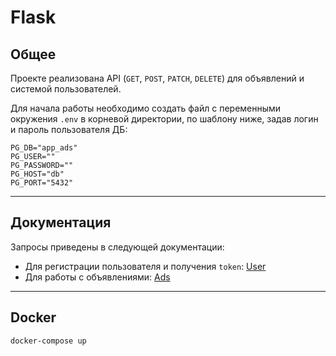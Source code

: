 # Flask

## Общее
Проекте реализована API (`GET`, `POST`, `PATCH`, `DELETE`) для объявлений и системой пользователей.

Для начала работы необходимо создать файл с переменными окружения `.env` в корневой директории, по шаблону ниже, задав логин и пароль пользователя ДБ:
```
PG_DB="app_ads"
PG_USER=""
PG_PASSWORD=""
PG_HOST="db"
PG_PORT="5432"
```
---
## Документация
Запросы приведены в следующей документации:
* Для регистрации пользователя и получения `token`: [User](requests-examples_user.http)
* Для работы с объявлениями: [Ads](requests-examples_ads.http)
---
## Docker
```shell
docker-compose up
```